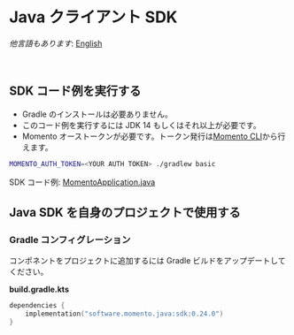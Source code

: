 # Java クライアント SDK

_他言語もあります_: [English](README.md)

<br>

## SDK コード例を実行する

- Gradle のインストールは必要ありません。
- このコード例を実行するには JDK 14 もしくはそれ以上が必要です。
- Momento オーストークンが必要です。トークン発行は[Momento CLI](https://github.com/momentohq/momento-cli)から行えます。

```bash
MOMENTO_AUTH_TOKEN=<YOUR AUTH TOKEN> ./gradlew basic
```

SDK コード例: [MomentoApplication.java](cache/main/java/momento/client/example/BasicExample.java)

## Java SDK を自身のプロジェクトで使用する

### Gradle コンフィグレーション

コンポネントをプロジェクトに追加するには Gradle ビルドをアップデートしてください。

**build.gradle.kts**

```kotlin
dependencies {
    implementation("software.momento.java:sdk:0.24.0")
}
```
